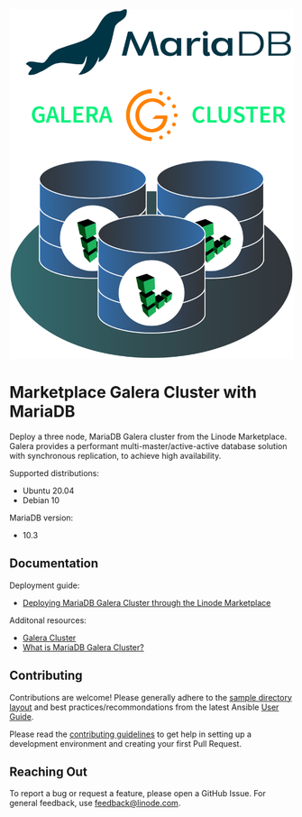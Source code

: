 ![mariadb-galera-diagram](mariadb-galera-diagram.png)
# Marketplace Galera Cluster with MariaDB 
Deploy a three node, MariaDB Galera cluster from the Linode Marketplace. Galera provides a performant multi-master/active-active database solution with synchronous replication, to achieve high availability.

Supported distributions:
- Ubuntu 20.04
- Debian 10 

MariaDB version:
 - 10.3

## Documentation
Deployment guide:
- [Deploying MariaDB Galera Cluster through the Linode Marketplace]()
 

Additonal resources:
- [Galera Cluster](https://galeracluster.com/products/)
- [What is MariaDB Galera Cluster?](https://mariadb.com/kb/en/what-is-mariadb-galera-cluster/)

## Contributing
Contributions are welcome! Please generally adhere to the [sample directory layout](https://docs.ansible.com/ansible/latest/user_guide/sample_setup.html#sample-ansible-setup) and best practices/recommondations from the latest Ansible [User Guide](https://docs.ansible.com/ansible/latest/user_guide/index.html).

Please read the [contributing guidelines](docs/CONTRIBUTING.md) to get help in setting up a development environment and creating your first Pull Request.

## Reaching Out
To report a bug or request a feature, please open a GitHub Issue. For general feedback, use feedback@linode.com.
